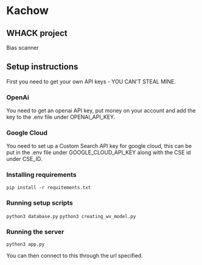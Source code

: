 # Kachow
## WHACK project
Bias scanner


## Setup instructions

First you need to get your own API keys - YOU CAN'T STEAL MINE.

### OpenAi

You need to get an openai API key, put money on your account and add the key to the .env file under OPENAI_API_KEY.

### Google Cloud

You need to set up a Custom Search API key for google cloud, this can be put in the .env file under GOOGLE_CLOUD_API_KEY along with the CSE id under CSE_ID.

### Installing requirements
```pip install -r requitements.txt```

### Running setup scripts
```python3 database.py```
```python3 creating_wv_model.py```

### Running the server
```python3 app.py```

You can then connect to this through the url specified.
